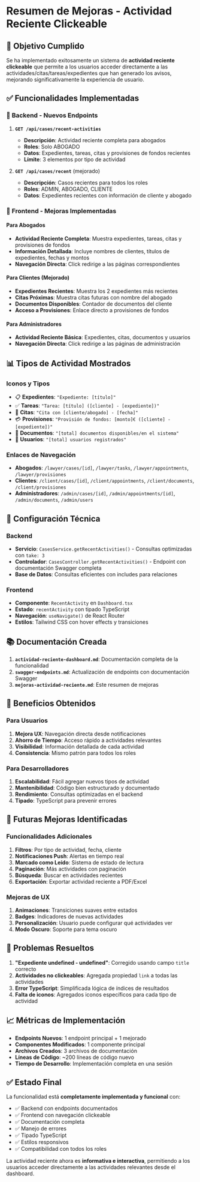 # Resumen de Mejoras - Actividad Reciente Clickeable

## 🎯 Objetivo Cumplido

Se ha implementado exitosamente un sistema de **actividad reciente clickeable** que permite a los usuarios acceder directamente a las actividades/citas/tareas/expedientes que han generado los avisos, mejorando significativamente la experiencia de usuario.

## ✅ Funcionalidades Implementadas

### 🔧 **Backend - Nuevos Endpoints**

1. **`GET /api/cases/recent-activities`**
   - **Descripción**: Actividad reciente completa para abogados
   - **Roles**: Solo ABOGADO
   - **Datos**: Expedientes, tareas, citas y provisiones de fondos recientes
   - **Límite**: 3 elementos por tipo de actividad

2. **`GET /api/cases/recent`** (mejorado)
   - **Descripción**: Casos recientes para todos los roles
   - **Roles**: ADMIN, ABOGADO, CLIENTE
   - **Datos**: Expedientes recientes con información de cliente y abogado

### 🎨 **Frontend - Mejoras Implementadas**

#### Para Abogados
- **Actividad Reciente Completa**: Muestra expedientes, tareas, citas y provisiones de fondos
- **Información Detallada**: Incluye nombres de clientes, títulos de expedientes, fechas y montos
- **Navegación Directa**: Click redirige a las páginas correspondientes

#### Para Clientes (Mejorado)
- **Expedientes Recientes**: Muestra los 2 expedientes más recientes
- **Citas Próximas**: Muestra citas futuras con nombre del abogado
- **Documentos Disponibles**: Contador de documentos del cliente
- **Acceso a Provisiones**: Enlace directo a provisiones de fondos

#### Para Administradores
- **Actividad Reciente Básica**: Expedientes, citas, documentos y usuarios
- **Navegación Directa**: Click redirige a las páginas de administración

## 📊 Tipos de Actividad Mostrados

### Iconos y Tipos
- 📋 **Expedientes**: `"Expediente: [título]"`
- ✅ **Tareas**: `"Tarea: [título] ([cliente] - [expediente])"`
- 📅 **Citas**: `"Cita con [cliente/abogado] - [fecha]"`
- 💳 **Provisiones**: `"Provisión de fondos: [monto]€ ([cliente] - [expediente])"`
- 📄 **Documentos**: `"[total] documentos disponibles/en el sistema"`
- 👤 **Usuarios**: `"[total] usuarios registrados"`

### Enlaces de Navegación
- **Abogados**: `/lawyer/cases/[id]`, `/lawyer/tasks`, `/lawyer/appointments`, `/lawyer/provisiones`
- **Clientes**: `/client/cases/[id]`, `/client/appointments`, `/client/documents`, `/client/provisiones`
- **Administradores**: `/admin/cases/[id]`, `/admin/appointments/[id]`, `/admin/documents`, `/admin/users`

## 🔧 Configuración Técnica

### Backend
- **Servicio**: `CasesService.getRecentActivities()` - Consultas optimizadas con `take: 3`
- **Controlador**: `CasesController.getRecentActivities()` - Endpoint con documentación Swagger completa
- **Base de Datos**: Consultas eficientes con includes para relaciones

### Frontend
- **Componente**: `RecentActivity` en `Dashboard.tsx`
- **Estado**: `recentActivity` con tipado TypeScript
- **Navegación**: `useNavigate()` de React Router
- **Estilos**: Tailwind CSS con hover effects y transiciones

## 📚 Documentación Creada

1. **`actividad-reciente-dashboard.md`**: Documentación completa de la funcionalidad
2. **`swagger-endpoints.md`**: Actualización de endpoints con documentación Swagger
3. **`mejoras-actividad-reciente.md`**: Este resumen de mejoras

## 🚀 Beneficios Obtenidos

### Para Usuarios
1. **Mejora UX**: Navegación directa desde notificaciones
2. **Ahorro de Tiempo**: Acceso rápido a actividades relevantes
3. **Visibilidad**: Información detallada de cada actividad
4. **Consistencia**: Mismo patrón para todos los roles

### Para Desarrolladores
1. **Escalabilidad**: Fácil agregar nuevos tipos de actividad
2. **Mantenibilidad**: Código bien estructurado y documentado
3. **Rendimiento**: Consultas optimizadas en el backend
4. **Tipado**: TypeScript para prevenir errores

## 🔮 Futuras Mejoras Identificadas

### Funcionalidades Adicionales
1. **Filtros**: Por tipo de actividad, fecha, cliente
2. **Notificaciones Push**: Alertas en tiempo real
3. **Marcado como Leído**: Sistema de estado de lectura
4. **Paginación**: Más actividades con paginación
5. **Búsqueda**: Buscar en actividades recientes
6. **Exportación**: Exportar actividad reciente a PDF/Excel

### Mejoras de UX
1. **Animaciones**: Transiciones suaves entre estados
2. **Badges**: Indicadores de nuevas actividades
3. **Personalización**: Usuario puede configurar qué actividades ver
4. **Modo Oscuro**: Soporte para tema oscuro

## 🐛 Problemas Resueltos

1. **"Expediente undefined - undefined"**: Corregido usando campo `title` correcto
2. **Actividades no clickeables**: Agregada propiedad `link` a todas las actividades
3. **Error TypeScript**: Simplificada lógica de índices de resultados
4. **Falta de iconos**: Agregados iconos específicos para cada tipo de actividad

## 📈 Métricas de Implementación

- **Endpoints Nuevos**: 1 endpoint principal + 1 mejorado
- **Componentes Modificados**: 1 componente principal
- **Archivos Creados**: 3 archivos de documentación
- **Líneas de Código**: ~200 líneas de código nuevo
- **Tiempo de Desarrollo**: Implementación completa en una sesión

## ✅ Estado Final

La funcionalidad está **completamente implementada y funcional** con:
- ✅ Backend con endpoints documentados
- ✅ Frontend con navegación clickeable
- ✅ Documentación completa
- ✅ Manejo de errores
- ✅ Tipado TypeScript
- ✅ Estilos responsivos
- ✅ Compatibilidad con todos los roles

La actividad reciente ahora es **informativa e interactiva**, permitiendo a los usuarios acceder directamente a las actividades relevantes desde el dashboard. 